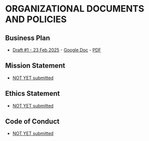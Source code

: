 # ORGANIZATIONAL DOCUMENTS AND POLICIES

## Business Plan
- [Draft #1 - 23 Feb 2025](https://github.com/DRep-Collective/Landing/blob/main/docs/organization/business-plan/bp-draft-1.md) - [Google Doc](https://docs.google.com/document/d/14lvftm5l3YGTdQRscImo1eEccHi1m-kPubsT1TANDiM/edit?tab=t.0) - [PDF](https://github.com/DRep-Collective/Landing/blob/main/docs/organization/business-plan/DRep-collective-businessplan-draft-1.pdf)
## Mission Statement
- [NOT YET submitted](https://github.com/DRep-Collective/Landing/issues/9)
## Ethics Statement
- [NOT YET submitted](https://github.com/DRep-Collective/Landing/issues/10)
## Code of Conduct
- [NOT YET submitted](https://github.com/DRep-Collective/Landing/issues/11)

